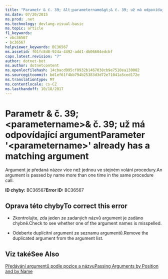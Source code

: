 ```yaml
---
title: "Parametr & č. 39; &lt;parametername&gt;& č. 39; už má odpovídající argument"
ms.date: 07/20/2015
ms.prod: .net
ms.technology: devlang-visual-basic
ms.topic: article
f1_keywords:
- vbc36567
- bc36567
helpviewer_keywords: BC36567
ms.assetid: f01fc8d8-924a-4492-add1-db06604edcbf
caps.latest.revision: "7"
author: dotnet-bot
ms.author: dotnetcontent
ms.openlocfilehash: 14cbacd995cf0932b1467038cb9e7510ea130002
ms.sourcegitcommit: bd1ef61f4bb794b25383d3d72e71041a5ced172e
ms.translationtype: MT
ms.contentlocale: cs-CZ
ms.lasthandoff: 10/18/2017
---
```

# <a name="parameter-39ltparameternamegt39-already-has-a-matching-argument"></a><span data-ttu-id="5ec78-102">Parametr & č. 39; &lt;parametername&gt;& č. 39; už má odpovídající argument</span><span class="sxs-lookup"><span data-stu-id="5ec78-102">Parameter &#39;&lt;parametername&gt;&#39; already has a matching argument</span></span>
<span data-ttu-id="5ec78-103">Argument je předaná název více než jednou ve stejném volání procedury.</span><span class="sxs-lookup"><span data-stu-id="5ec78-103">An argument is passed by name more than one time in the same procedure call.</span></span>  
  
 <span data-ttu-id="5ec78-104">**ID chyby:** BC36567</span><span class="sxs-lookup"><span data-stu-id="5ec78-104">**Error ID:** BC36567</span></span>  
  
## <a name="to-correct-this-error"></a><span data-ttu-id="5ec78-105">Oprava této chyby</span><span class="sxs-lookup"><span data-stu-id="5ec78-105">To correct this error</span></span>  
  
-   <span data-ttu-id="5ec78-106">Zkontrolujte, zda jeden ze zadaných názvů argument je zadáno chybně.</span><span class="sxs-lookup"><span data-stu-id="5ec78-106">Check to see whether one of the argument names is misspelled.</span></span>  
  
-   <span data-ttu-id="5ec78-107">Odeberte duplicitní argument ze seznamu argumentů.</span><span class="sxs-lookup"><span data-stu-id="5ec78-107">Remove the duplicated argument from the argument list.</span></span>  
  
## <a name="see-also"></a><span data-ttu-id="5ec78-108">Viz také</span><span class="sxs-lookup"><span data-stu-id="5ec78-108">See Also</span></span>  
 [<span data-ttu-id="5ec78-109">Předávání argumentů podle pozice a názvu</span><span class="sxs-lookup"><span data-stu-id="5ec78-109">Passing Arguments by Position and by Name</span></span>](../../visual-basic/programming-guide/language-features/procedures/passing-arguments-by-position-and-by-name.md)
